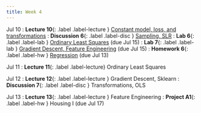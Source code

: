 ```yaml
---
title: Week 4
---
```


Jul 10
: **Lecture 10**{: .label .label-lecture } [Constant model, loss, and transformations](lecture/lec10)
: **Discussion 6**{: .label .label-disc } [Sampling, SLR](https://drive.google.com/file/d/1OLgP5Sf7egn1OmCvAP8afz9LuShK4Fu9/view?usp=sharing)
: **Lab 6**{: .label .label-lab } [Ordinary Least Squares](http://data100-jl4.datahub.berkeley.edu/hub/user-redirect/git-pull?repo=https%3A%2F%2Fgithub.com%2FDS-100%2Fsu23-materials&branch=main&urlpath=lab%2Ftree%2Fsu23-materials%2Flab%2Flab06%2Flab06.ipynb) (due Jul 15)
: **Lab 7**{: .label .label-lab } [Gradient Descent, Feature Engineering](http://data100-jl4.datahub.berkeley.edu/hub/user-redirect/git-pull?repo=https%3A%2F%2Fgithub.com%2FDS-100%2Fsu23-materials&branch=main&urlpath=lab%2Ftree%2Fsu23-materials%2Flab%2Flab07%2Flab07.ipynb) (due Jul 15)
: **Homework 6**{: .label .label-hw } [Regression](https://drive.google.com/file/d/1ny53nwtizNLt3Hspzi6LAaxKtn24m8Yn/view?usp=sharing) (due Jul 13)

Jul 11
: **Lecture 11**{: .label .label-lecture} Ordinary Least Squares

Jul 12
: **Lecture 12**{: .label .label-lecture } Gradient Descent, Sklearn
: **Discussion 7**{: .label .label-disc } Transformations, OLS

Jul 13
: **Lecture 13**{: .label .label-lecture } Feature Engineering
: **Project A1**{: .label .label-hw } Housing I (due Jul 17)
